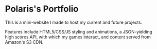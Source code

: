 # Polaris's Portfolio

This is a mini-website I made to host my current and future projects.

Features include HTML5/CSS/JS styling and animations, a JSON-yielding high
scores API, with which my games interact, and content served from Amazon's S3
CDN.